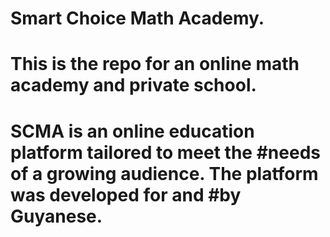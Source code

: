 # Smart Choice Math Academy.

# This is the repo for an online math academy and private school.
# SCMA is an online education platform tailored to meet the #needs of a growing audience. The platform was developed for and #by Guyanese.